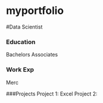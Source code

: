 # myportfolio
#Data Scientist

### Education
Bachelors
Associates

### Work Exp
Merc

###Projects
Project 1: Excel
Project 2:

